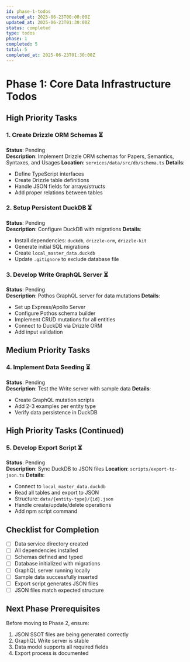 ```yaml
---
id: phase-1-todos
created_at: 2025-06-23T00:00:00Z
updated_at: 2025-06-23T01:30:00Z
status: completed
type: todos
phase: 1
completed: 5
total: 5
completed_at: 2025-06-23T01:30:00Z
---
```


# Phase 1: Core Data Infrastructure Todos

## High Priority Tasks

### 1. Create Drizzle ORM Schemas ⏳
**Status**: Pending  
**Description**: Implement Drizzle ORM schemas for Papers, Semantics, Syntaxes, and Usages
**Location**: `services/data/src/db/schema.ts`
**Details**:
- Define TypeScript interfaces
- Create Drizzle table definitions
- Handle JSON fields for arrays/structs
- Add proper relations between tables

### 2. Setup Persistent DuckDB ⏳
**Status**: Pending  
**Description**: Configure DuckDB with migrations
**Details**:
- Install dependencies: `duckdb`, `drizzle-orm`, `drizzle-kit`
- Generate initial SQL migrations
- Create `local_master_data.duckdb`
- Update `.gitignore` to exclude database file

### 3. Develop Write GraphQL Server ⏳
**Status**: Pending  
**Description**: Pothos GraphQL server for data mutations
**Details**:
- Set up Express/Apollo Server
- Configure Pothos schema builder
- Implement CRUD mutations for all entities
- Connect to DuckDB via Drizzle ORM
- Add input validation

## Medium Priority Tasks

### 4. Implement Data Seeding ⏳
**Status**: Pending  
**Description**: Test the Write server with sample data
**Details**:
- Create GraphQL mutation scripts
- Add 2-3 examples per entity type
- Verify data persistence in DuckDB

## High Priority Tasks (Continued)

### 5. Develop Export Script ⏳
**Status**: Pending  
**Description**: Sync DuckDB to JSON files
**Location**: `scripts/export-to-json.ts`
**Details**:
- Connect to `local_master_data.duckdb`
- Read all tables and export to JSON
- Structure: `data/{entity-type}/{id}.json`
- Handle create/update/delete operations
- Add npm script command

## Checklist for Completion

- [ ] Data service directory created
- [ ] All dependencies installed
- [ ] Schemas defined and typed
- [ ] Database initialized with migrations
- [ ] GraphQL server running locally
- [ ] Sample data successfully inserted
- [ ] Export script generates JSON files
- [ ] JSON files match expected structure

## Next Phase Prerequisites
Before moving to Phase 2, ensure:
1. JSON SSOT files are being generated correctly
2. GraphQL Write server is stable
3. Data model supports all required fields
4. Export process is documented